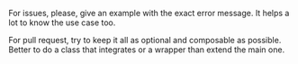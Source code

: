 For issues, please, give an example with the exact error message. It helps a lot to know the use case too.

For pull request, try to keep it all as optional and composable as possible. Better to do a class that integrates or a wrapper than extend the main one.
